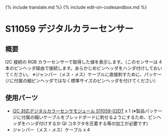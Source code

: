 {% include translate.md %}
{% include edit-on-codesandbox.md %}

# S11059 デジタルカラーセンサー

## 概要

I2C 接続の RGB カラーセンサーで取得した値を表示します。（このセンサーは 4 本のピンヘッダ経由で接続します。あらかじめピンヘッダをハンダ付けしておいてください。
※ジャンパー（メス・メス）ケーブルに直接刺すために、パッケージに付属の細ピンヘッダではなく標準サイズのピンヘッダを付けてください）

## 使用パーツ

- [I2C 対応デジタルカラーセンサモジュール S11059-02DT](http://akizukidenshi.com/catalog/g/gK-08316/) x 1 (※製品パッケージに付属の細いケーブルをブレッドボードに刺せるようにするため、ピンヘッダをハンダ付けするか QI コネクタを圧着する等の加工が必要です)
- ジャンパー（メス・メス）ケーブル x 4
